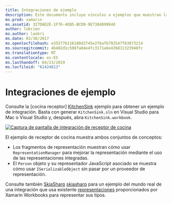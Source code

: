 ```yaml
---
title: Integraciones de ejemplo
description: Este documento incluye vínculos a ejemplos que muestran las integraciones de Xamarin Workbooks. Ejemplos vinculados funcionan con representación de representación y SkiaSharp.
ms.prod: xamarin
ms.assetid: 327DAD2E-1F76-4EB5-BCD0-9E7384D99E48
author: lobrien
ms.author: laobri
ms.date: 03/30/2017
ms.openlocfilehash: e35577b116180d2745e2f6afb792547f63873214
ms.sourcegitcommit: 4b402d1c508fa84e4fc3171a6e43b811323948fc
ms.translationtype: MT
ms.contentlocale: es-ES
ms.lasthandoff: 04/23/2019
ms.locfileid: "61424613"
---
```

# <a name="sample-integrations"></a>Integraciones de ejemplo

Consulte la [cocina receptor] [ KitchenSink] ejemplo para obtener un ejemplo de integración. Basta con generar `KitchenSink.sln` en Visual Studio para Mac o Visual Studio y, después, abra `KitchenSink.workbook`.

[![Captura de pantalla de integración de receptor de cocina](samples-images/kitchensinkintegrationscreenshot.png)](samples-images/kitchensinkintegrationscreenshot.png#lightbox)

El ejemplo de receptor de cocina muestra ambos conjuntos de conceptos:

* Los fragmentos de representación muestran cómo usar `RepresentationManager` para mejorar la representación mediante el uso de las representaciones integradas.
* El `Person` objeto y su representador JavaScript asociado se muestra cómo usar `ISerializableObject` sin pasar por un proveedor de representación.

Consulte también [SkiaSharp] [ skiasharp] para un ejemplo del mundo real de una integración que usa existente [representaciones](~/tools/workbooks/sdk/representations.md) proporcionados por Xamarin Workbooks para representar sus tipos.

[KitchenSink]: https://github.com/xamarin/Workbooks/tree/master/SDK/Samples/KitchenSink
[skiasharp]: https://github.com/mono/SkiaSharp/tree/master/source/SkiaSharp.Workbooks
